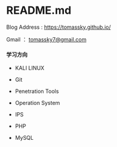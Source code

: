 # README.md
Blog Address : https://tomassky.github.io/


Gmail ： tomassky7@gmail.com

#### 学习方向

  - KALI LINUX
  
  - Git
  
  - Penetration Tools
  
  - Operation System
  
  - IPS
  
  - PHP
  
  - MySQL
   
